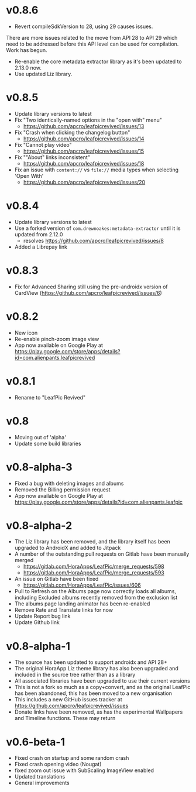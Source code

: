 v0.8.6
==================
* Revert compileSdkVersion to 28, using 29 causes issues.

There are more issues related to the move from API 28 to API 29 which need to be addressed before this API level can be used for compilation. Work has begun.

* Re-enable the core metadata extractor library as it's been updated to 2.13.0 now.
* Use updated Liz library.

v0.8.5
==================
* Update library versions to latest
* Fix "Two identically-named options in the "open with" menu"
  - https://github.com/apcro/leafpicrevived/issues/13
* Fix "Crash when clicking the changelog button"
  - https://github.com/apcro/leafpicrevived/issues/14
* Fix "Cannot play video"
  - https://github.com/apcro/leafpicrevived/issues/15
* Fix ""About" links inconsistent"
  - https://github.com/apcro/leafpicrevived/issues/18
* Fix an issue with `content://` vs `file://` media types when selecting 'Open With'
  - https://github.com/apcro/leafpicrevived/issues/20

v0.8.4
==================
* Update library versions to latest
* Use a forked version of `com.drewnoakes:metadata-extractor` until it is updated from 2.12.0
  - resolves https://github.com/apcro/leafpicrevived/issues/8
* Added a Librepay link

v0.8.3
==================
- Fix for Advanced Sharing still using the pre-androidx version of CardView
  (https://github.com/apcro/leafpicrevived/issues/6)

v0.8.2
==================
- New icon
- Re-enable pinch-zoom image view
- App now available on Google Play at https://play.google.com/store/apps/details?id=com.alienpants.leafpicrevived

v0.8.1
==================
- Rename to "LeafPic Revived"

v0.8
==================
- Moving out of 'alpha'
- Update some build libraries

v0.8-alpha-3
==================
- Fixed a bug with deleting images and albums
- Removed the Billing permission request
- App now available on Google Play at https://play.google.com/store/apps/details?id=com.alienpants.leafpic

v0.8-alpha-2
==================
- The Liz library has been removed, and the library itself has been upgraded to AndroidX and added to Jitpack
- A number of the outstanding pull requests on Gitlab have been manually merged
  - https://gitlab.com/HoraApps/LeafPic/merge_requests/598
  - https://gitlab.com/HoraApps/LeafPic/merge_requests/593
- An issue on Gitlab have been fixed
  - https://gitlab.com/HoraApps/LeafPic/issues/606
- Pull to Refresh on the Albums page now correctly loads all albums, including Excluded albums recently removed from the exclusion list
- The albums page landing animator has been re-enabled
- Remove Rate and Translate links for now
- Update Report bug link
- Update Github link

v0.8-alpha-1
==================
- The source has been updated to support androidx and API 28+
- The original HoraApp Liz theme library has also been upgraded and included in the source tree rather than as a library
- All associated libraries have been upgraded to use their current versions
- This is not a fork so much as a copy+convert, and as the original LeafPic has been abandoned, this has been moved to a new organisation
- This includes a new GitHub issues tracker at https://github.com/apcro/leafpicrevived/issues
- Donate links have been removed, as has the experimental Wallpapers and Timeline functions. These may return

v0.6-beta-1
==================
- Fixed crash on startup and some random crash
- Fixed crash opening video (Nougat)
- fixed zoom out issue with SubScaling ImageView enabled
- Updated translations
- General improvements
